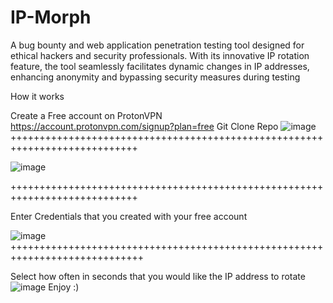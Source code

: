 # IP-Morph
A bug bounty and web application penetration testing tool designed for ethical hackers and security professionals. With its innovative IP rotation feature, the tool seamlessly facilitates dynamic changes in IP addresses, enhancing anonymity and bypassing security measures during testing


How it works

Create a Free account on ProtonVPN https://account.protonvpn.com/signup?plan=free
Git Clone Repo
![image](https://github.com/wselby12/IP-Morph/assets/136381971/03bc46e3-d8d7-470f-8898-b4c14765ae9c)
++++++++++++++++++++++++++++++++++++++++++++++++++++++++++++++++++++++++++++


![image](https://github.com/wselby12/IP-Morph/assets/136381971/8857dd1b-72f9-492b-b972-518136dd030c)


++++++++++++++++++++++++++++++++++++++++++++++++++++++++++++++++++++++++++++

Enter Credentials that you created with your free account

![image](https://github.com/wselby12/IP-Morph/assets/136381971/b472f06e-d656-432f-b64e-4fa20f7bf971)
+++++++++++++++++++++++++++++++++++++++++++++++++++++++++++++++++++++++++++++


Select how often in seconds that you would like the IP address to rotate
![image](https://github.com/wselby12/IP-Morph/assets/136381971/1b4e2612-c49f-4690-8177-cebd69cf360f)
Enjoy :) 

